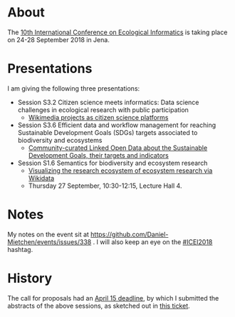# About

The [10th International Conference on Ecological Informatics](http://icei2018.uni-jena.de/) is taking place on 24-28 September 2018 in Jena.

# Presentations

I am giving the following three presentations:

* Session S3.2 Citizen science meets informatics: Data science challenges in ecological research with public participation
  - [Wikimedia projects as citizen science platforms](ICEI2018-citizen-science.md)
* Session S3.6 Efficient data and workflow management for reaching Sustainable Development Goals (SDGs) targets associated to biodiversity and ecosystems
  - [Community-curated Linked Open Data about the Sustainable Development Goals, their targets and indicators](ICEI2018-SDGs.md)
* Session S1.6 Semantics for biodiversity and ecosystem research
  - [Visualizing the research ecosystem of ecosystem research via Wikidata](ICEI2018-research-ecosystem.md)
  - Thursday 27 September, 10:30-12:15, Lecture Hall 4.

# Notes

My notes on the event sit at https://github.com/Daniel-Mietchen/events/issues/338 . I will also keep an eye on the [#ICEI2018](https://twitter.com/search?f=tweets&vertical=default&q=ICEI2018) hashtag.

# History

The call for proposals had an [April 15 deadline](http://icei2018.uni-jena.de/calls/), by which I submitted the abstracts of the above sessions, as sketched out in [this ticket](https://github.com/Daniel-Mietchen/events/issues/339).


